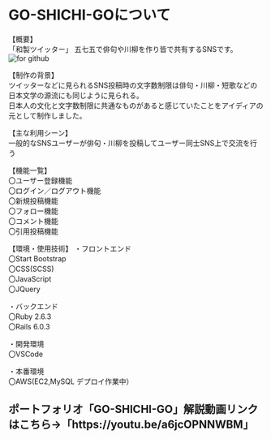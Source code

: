 <h1>GO-SHICHI-GOについて</h1>

【概要】  
「和製ツイッター」
五七五で俳句や川柳を作り皆で共有するSNSです。
![for github](https://user-images.githubusercontent.com/68016708/101421084-e650bc00-3936-11eb-8a26-a358c9d34503.jpg)

【制作の背景】  
ツイッターなどに見られるSNS投稿時の文字数制限は俳句・川柳・短歌などの日本文学の源流にも同じように見られる。  
日本人の文化と文字数制限に共通なものがあると感じていたことをアイディアの元として制作しました。

【主な利用シーン】  
一般的なSNSユーザーが俳句・川柳を投稿してユーザー同士SNS上で交流を行う

【機能一覧】  
〇ユーザー登録機能  
〇ログイン／ログアウト機能  
〇新規投稿機能  
〇フォロー機能  
〇コメント機能  
〇引用投稿機能

【環境・使用技術】
・フロントエンド  
〇Start Bootstrap  
〇CSS(SCSS)  
〇JavaScript  
〇JQuery
  
・バックエンド  
〇Ruby 2.6.3  
〇Rails 6.0.3
 
・開発環境  
〇VSCode
 
・本番環境  
〇AWS(EC2,MySQL デプロイ作業中）  

<h2>ポートフォリオ「GO-SHICHI-GO」解説動画リンクはこちら→「https://youtu.be/a6jcOPNNWBM」</h2>
